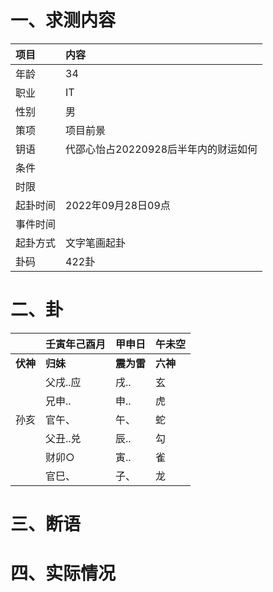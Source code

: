 # 一、求测内容
|项目|内容|
|:-|:-|
|年龄|34|
|职业|IT|
|性别|男|
|策项|项目前景|
|钥语|代邵心怡占20220928后半年内的财运如何|
|条件||
|时限||
|起卦时间|2022年09月28日09点|
|事件时间||
|起卦方式|文字笔画起卦|
|卦码|422卦|

# 二、卦
||壬寅年己酉月|甲申日|午未空|
|:-|:-|:-|:-|
|**伏神**|**归妹**|**震为雷**|**六神**|
||父戌..应|戌..|玄|
||兄申..|申..|虎|
|孙亥|官午、|午、|蛇|
||父丑..兑|辰..|勾|
||财卯○|寅..|雀|
||官巳、|子、|龙|


# 三、断语

# 四、实际情况